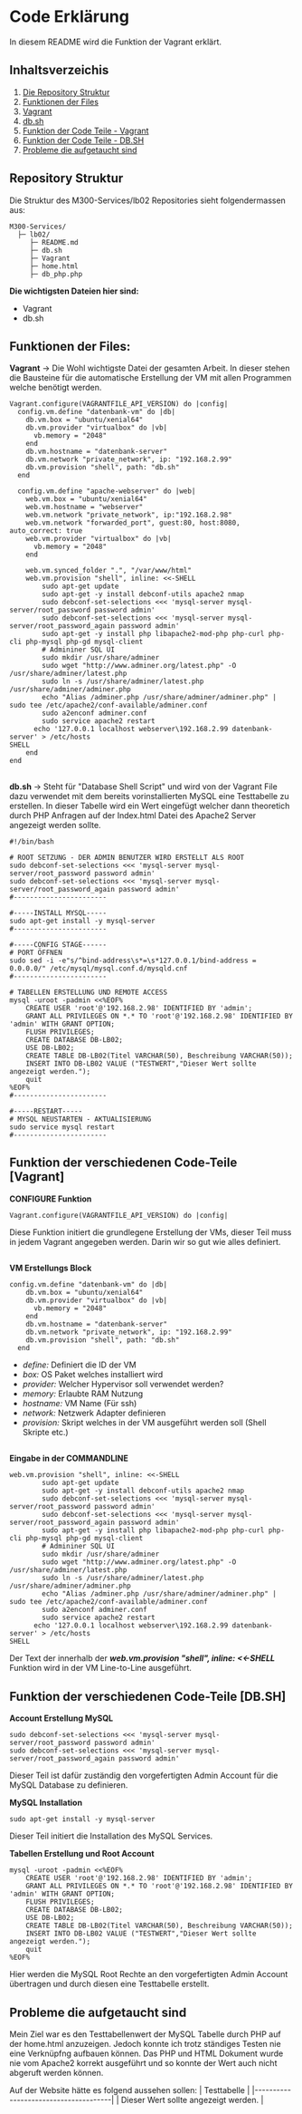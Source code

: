 # Code Erklärung
In diesem README wird die Funktion der Vagrant erklärt.

## Inhaltsverzeichis
1. [Die Repository Struktur](##Repository-Struktur)
2. [Funktionen der Files](##Funktionen-der-Files)
3. [Vagrant](##Vagrant)
4. [db.sh](##db.sh)
5. [Funktion der Code Teile - Vagrant](##Funktion-der-Code-Teile-[Vagrant])
6. [Funktion der Code Teile - DB.SH](##Funktion-der-Code-Teile-[DB.SH])
7. [Probleme die aufgetaucht sind](##Probleme-die-aufetaucht-sind)


## Repository Struktur
Die Struktur des M300-Services/lb02 Repositories sieht folgendermassen aus:
```
M300-Services/
  ├─ lb02/
     ├─ README.md
     ├─ db.sh
     ├─ Vagrant
     ├─ home.html
     ├─ db_php.php
```
**Die wichtigsten Dateien hier sind:**
- Vagrant
- db.sh

## Funktionen der Files:
**Vagrant** ->
Die Wohl wichtigste Datei der gesamten Arbeit. In dieser stehen die Bausteine für die automatische Erstellung der VM mit allen Programmen welche benötigt werden.

```
Vagrant.configure(VAGRANTFILE_API_VERSION) do |config|
  config.vm.define "datenbank-vm" do |db|
    db.vm.box = "ubuntu/xenial64"
	db.vm.provider "virtualbox" do |vb|
	  vb.memory = "2048"  
	end
    db.vm.hostname = "datenbank-server"
    db.vm.network "private_network", ip: "192.168.2.99"
  	db.vm.provision "shell", path: "db.sh"
  end

  config.vm.define "apache-webserver" do |web|
    web.vm.box = "ubuntu/xenial64"
    web.vm.hostname = "webserver"
    web.vm.network "private_network", ip:"192.168.2.98" 
	web.vm.network "forwarded_port", guest:80, host:8080, auto_correct: true
	web.vm.provider "virtualbox" do |vb|
	  vb.memory = "2048"  
	end     

  	web.vm.synced_folder ".", "/var/www/html"  
	web.vm.provision "shell", inline: <<-SHELL
		sudo apt-get update
		sudo apt-get -y install debconf-utils apache2 nmap
		sudo debconf-set-selections <<< 'mysql-server mysql-server/root_password password admin'
		sudo debconf-set-selections <<< 'mysql-server mysql-server/root_password_again password admin'
		sudo apt-get -y install php libapache2-mod-php php-curl php-cli php-mysql php-gd mysql-client  
		# Admininer SQL UI 
		sudo mkdir /usr/share/adminer
		sudo wget "http://www.adminer.org/latest.php" -O /usr/share/adminer/latest.php
		sudo ln -s /usr/share/adminer/latest.php /usr/share/adminer/adminer.php
		echo "Alias /adminer.php /usr/share/adminer/adminer.php" | sudo tee /etc/apache2/conf-available/adminer.conf
		sudo a2enconf adminer.conf 
		sudo service apache2 restart 
	  echo '127.0.0.1 localhost webserver\192.168.2.99 datenbank-server' > /etc/hosts
SHELL
	end  
end
```
##
**db.sh** -> Steht für "Database Shell Script" und wird von der Vagrant File dazu verwendet mit dem bereits vorinstallierten MySQL eine Testtabelle zu erstellen. In dieser Tabelle wird ein Wert eingefügt welcher dann theoretich durch PHP Anfragen auf der Index.html Datei des Apache2 Server angezeigt werden sollte.

```
#!/bin/bash

# ROOT SETZUNG - DER ADMIN BENUTZER WIRD ERSTELLT ALS ROOT
sudo debconf-set-selections <<< 'mysql-server mysql-server/root_password password admin'
sudo debconf-set-selections <<< 'mysql-server mysql-server/root_password_again password admin'
#-----------------------

#-----INSTALL MYSQL-----
sudo apt-get install -y mysql-server
#-----------------------

#-----CONFIG STAGE------
# PORT ÖFFNEN
sudo sed -i -e"s/^bind-address\s*=\s*127.0.0.1/bind-address = 0.0.0.0/" /etc/mysql/mysql.conf.d/mysqld.cnf
#-----------------------

# TABELLEN ERSTELLUNG UND REMOTE ACCESS
mysql -uroot -padmin <<%EOF%
	CREATE USER 'root'@'192.168.2.98' IDENTIFIED BY 'admin';
	GRANT ALL PRIVILEGES ON *.* TO 'root'@'192.168.2.98' IDENTIFIED BY 'admin' WITH GRANT OPTION;
	FLUSH PRIVILEGES;
	CREATE DATABASE DB-LB02;
	USE DB-LB02;
	CREATE TABLE DB-LB02(Titel VARCHAR(50), Beschreibung VARCHAR(50));
	INSERT INTO DB-LB02 VALUE ("TESTWERT","Dieser Wert sollte angezeigt werden.");
	quit
%EOF%
#-----------------------

#-----RESTART-----
# MYSQL NEUSTARTEN - AKTUALISIERUNG
sudo service mysql restart
#-----------------------
```

## Funktion der verschiedenen Code-Teile [Vagrant]
**CONFIGURE Funktion**
```
Vagrant.configure(VAGRANTFILE_API_VERSION) do |config|
```
Diese Funktion initiert die grundlegene Erstellung der VMs, dieser Teil muss in jedem Vagrant angegeben werden. Darin wir so gut wie alles definiert.
##
**VM Erstellungs Block**
```
config.vm.define "datenbank-vm" do |db|
    db.vm.box = "ubuntu/xenial64"
	db.vm.provider "virtualbox" do |vb|
	  vb.memory = "2048"  
	end
    db.vm.hostname = "datenbank-server"
    db.vm.network "private_network", ip: "192.168.2.99"
  	db.vm.provision "shell", path: "db.sh"
  end
```
- *define:* Definiert die ID der VM
- *box:* OS Paket welches installiert wird
- *provider:* Welcher Hypervisor soll verwendet werden?
- *memory:* Erlaubte RAM Nutzung
- *hostname:* VM Name (Für ssh)
- *network:* Netzwerk Adapter definieren
- *provision:* Skript welches in der VM ausgeführt werden soll (Shell Skripte etc.)
##
**Eingabe in der COMMANDLINE**
```
web.vm.provision "shell", inline: <<-SHELL
		sudo apt-get update
		sudo apt-get -y install debconf-utils apache2 nmap
		sudo debconf-set-selections <<< 'mysql-server mysql-server/root_password password admin'
		sudo debconf-set-selections <<< 'mysql-server mysql-server/root_password_again password admin'
		sudo apt-get -y install php libapache2-mod-php php-curl php-cli php-mysql php-gd mysql-client  
		# Admininer SQL UI 
		sudo mkdir /usr/share/adminer
		sudo wget "http://www.adminer.org/latest.php" -O /usr/share/adminer/latest.php
		sudo ln -s /usr/share/adminer/latest.php /usr/share/adminer/adminer.php
		echo "Alias /adminer.php /usr/share/adminer/adminer.php" | sudo tee /etc/apache2/conf-available/adminer.conf
		sudo a2enconf adminer.conf 
		sudo service apache2 restart 
	  echo '127.0.0.1 localhost webserver\192.168.2.99 datenbank-server' > /etc/hosts
SHELL
```
Der Text der innerhalb der ***web.vm.provision "shell", inline: <<-SHELL*** Funktion wird in der VM Line-to-Line ausgeführt.

## Funktion der verschiedenen Code-Teile [DB.SH]
**Account Erstellung MySQL**
```
sudo debconf-set-selections <<< 'mysql-server mysql-server/root_password password admin'
sudo debconf-set-selections <<< 'mysql-server mysql-server/root_password_again password admin'
```
Dieser Teil ist dafür zuständig den vorgefertigten Admin Account für die MySQL Database zu definieren.

**MySQL Installation**
```
sudo apt-get install -y mysql-server
```
Dieser Teil initiert die Installation des MySQL Services.

**Tabellen Erstellung und Root Account**
```
mysql -uroot -padmin <<%EOF%
	CREATE USER 'root'@'192.168.2.98' IDENTIFIED BY 'admin';
	GRANT ALL PRIVILEGES ON *.* TO 'root'@'192.168.2.98' IDENTIFIED BY 'admin' WITH GRANT OPTION;
	FLUSH PRIVILEGES;
	CREATE DATABASE DB-LB02;
	USE DB-LB02;
	CREATE TABLE DB-LB02(Titel VARCHAR(50), Beschreibung VARCHAR(50));
	INSERT INTO DB-LB02 VALUE ("TESTWERT","Dieser Wert sollte angezeigt werden.");
	quit
%EOF%
```
Hier werden die MySQL Root Rechte an den vorgefertigten Admin Account übertragen und durch diesen eine Testtabelle erstellt.

## Probleme die aufgetaucht sind
Mein Ziel war es den Testtabellenwert der MySQL Tabelle durch PHP auf der home.html anzuzeigen. Jedoch konnte ich trotz ständiges Testen nie eine Verknüpfng aufbauen können. Das PHP und HTML Dokument wurde nie vom Apache2 korrekt ausgeführt und so konnte der Wert auch nicht abgeruft werden können.

Auf der Website hätte es folgend aussehen sollen:
|             Testtabelle              |
|--------------------------------------|
| Dieser Wert sollte angezeigt werden. |

